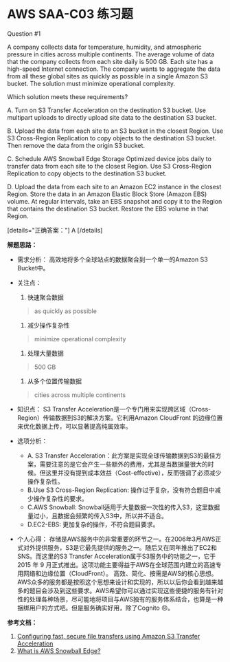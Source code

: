 # AWS SAA-C03 练习题

Question #1

A company collects data for temperature, humidity, and atmospheric pressure in cities across multiple continents. The average volume of data that the company collects from each site daily is 500 GB. Each site has a high-speed Internet connection. The company wants to aggregate the data from all these global sites as quickly as possible in a single Amazon S3 bucket. The solution must minimize operational complexity.

Which solution meets these requirements?

A. Turn on S3 Transfer Acceleration on the destination S3 bucket. Use multipart uploads to directly upload site data to the destination S3 bucket.

B. Upload the data from each site to an S3 bucket in the closest Region. Use S3 Cross-Region Replication to copy objects to the destination S3 bucket. Then remove the data from the origin S3 bucket.

C. Schedule AWS Snowball Edge Storage Optimized device jobs daily to transfer data from each site to the closest Region. Use S3 Cross-Region Replication to copy objects to the destination S3 bucket.

D. Upload the data from each site to an Amazon EC2 instance in the closest Region. Store the data in an Amazon Elastic Block Store (Amazon EBS) volume. At regular intervals, take an EBS snapshot and copy it to the Region that contains the destination S3 bucket. Restore the EBS volume in that Region.

[details="正确答案："]
    A
[/details]

**解题思路：**

* 需求分析：
  高效地将多个全球站点的数据聚合到一个单一的Amazon S3 Bucket中。

* 关注点：
  1. 快速聚合数据
  > as quickly as possible
  1. 减少操作复杂性
  > minimize operational complexity
  1. 处理大量数据
  > 500 GB
  1. 从多个位置传输数据
  > cities across multiple continents

* 知识点：
  S3 Transfer Acceleration是一个专门用来实现跨区域（Cross-Region）传输数据到S3的解决方案。它利用Amazon CloudFront 的边缘位置来优化数据上传，可以显著提高纯属效率。

* 选项分析：
  * A. S3 Transfer Acceleration：此方案是实现全球传输数据到S3的最佳方案，需要注意的是它会产生一些额外的费用，尤其是当数据量很大的时候。但这里并没有提到成本效益（Cost-effective），反而强调了必须减少操作复杂性。
  * B.Use S3 Cross-Region Replication: 操作过于复杂，没有符合题目中减少操作复杂性的要求。
  * C.AWS Snowball: Snowball适用于大量数据一次性的传入S3，这里数据量过小，且数据会频繁的传入S3中，所以并不适合。
  * D.EC2-EBS: 更加复杂的操作，不符合题目要求。

* 个人心得：
  存储是AWS服务中的非常重要的环节之一。在2006年3月AWS正式对外提供服务，S3是它最先提供的服务之一。随后又在同年推出了EC2和SNS。而这里的S3 Transfer Acceleration属于S3服务中的功能之一，它于2015 年 9 月正式推出。这项功能主要得益于AWS在全球范围内建立的高速专用网络和边缘位置（CloudFront）。
  高效、简化、按需是AWS的核心思想。AWS众多的服务都是按照这个思想来设计和实现的，所以以后你会看到越来越多的题目会涉及到这些要求。AWS希望你可以通过实现这些便捷的服务有针对性的处理各种场景，尽可能地将项目与AWS独有的服务体系结合，也算是一种捆绑用户的方式吧。但是服务确实好用，除了Cognito :angry:。

**参考文档：**

1. [Configuring fast, secure file transfers using Amazon S3 Transfer Acceleration](https://docs.aws.amazon.com/AmazonS3/latest/userguide/transfer-acceleration.html)
2. [What is AWS Snowball Edge?](https://docs.aws.amazon.com/snowball/latest/developer-guide/whatisedge.html)
